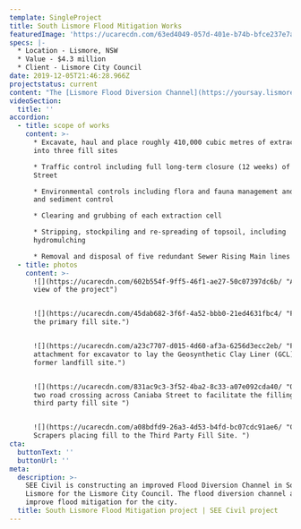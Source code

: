 ```yaml
---
template: SingleProject
title: South Lismore Flood Mitigation Works
featuredImage: 'https://ucarecdn.com/63ed4049-057d-401e-b74b-bfce237e7af0/'
specs: |-
  * Location - Lismore, NSW 
  * Value - $4.3 million 
  * Client - Lismore City Council
date: 2019-12-05T21:46:28.966Z
projectstatus: current
content: "The [Lismore Flood Diversion Channel](https://yoursay.lismore.nsw.gov.au/south-lismore-flood-mitigation-works) involves the excavation and placement of roughly 410,000m3 of material including, stripping and re-spreading of topsoil, revegetation works and the removal of existing Sewer Rising Mains.\r\n\nThe Lismore City Council has designed the flood diversion channel to provide flood mitigation to the city. Flood modelling undertaken in 2016 suggest the Flood Diversion Channel will reduce peak water levels in the CBD, North Lismore and South Lismore by as much as 100mm during a 1 in 100 year flood event.\n\nThe Diversion Channel will achieve this by: \n\n* Providing for a more even flow of floodwaters through the cross-section of the floodway \n* Reduce floodwater from Leycester Creek \n* Increase the cross-sectional area equivalent to the areas which abut the channel being excavated."
videoSection:
  title: ''
accordion:
  - title: scope of works
    content: >-
      * Excavate, haul and place roughly 410,000 cubic metres of extracted fill
      into three fill sites

      * Traffic control including full long-term closure (12 weeks) of Caniaba
      Street

      * Environmental controls including flora and fauna management and erosion
      and sediment control

      * Clearing and grubbing of each extraction cell

      * Stripping, stockpiling and re-spreading of topsoil, including
      hydromulching

      * Removal and disposal of five redundant Sewer Rising Main lines
  - title: photos
    content: >-
      ![](https://ucarecdn.com/602b554f-9ff5-46f1-ae27-50c07397dc6b/ "Aerial
      view of the project")


      ![](https://ucarecdn.com/45dab682-3f6f-4a52-bbb0-21ed4631fbc4/ "Filling of
      the primary fill site.")


      ![](https://ucarecdn.com/a23c7707-d015-4d60-af3a-6256d3ecc2eb/ "Frame
      attachment for excavator to lay the Geosynthetic Clay Liner (GCL) over the
      former landfill site.")


      ![](https://ucarecdn.com/831ac9c3-3f52-4ba2-8c33-a07e092cda40/ "One of the
      two road crossing across Caniaba Street to facilitate the filling to the
      third party fill site ")


      ![](https://ucarecdn.com/a08bdfd9-26a3-4d53-b4fd-bc07cdc91ae6/ "CAT 637
      Scrapers placing fill to the Third Party Fill Site. ")
cta:
  buttonText: ''
  buttonUrl: ''
meta:
  description: >-
    SEE Civil is constructing an improved Flood Diversion Channel in South
    Lismore for the Lismore City Council. The flood diversion channel aims to
    improve flood mitigation for the city. 
  title: South Lismore Flood Mitigation project | SEE Civil project
---
```



